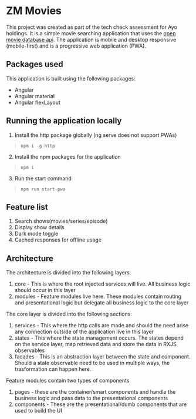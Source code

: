 # ZM Movies

This project was created as part of the tech check assessment for Ayo holdings. It is a simple movie searching application that uses the
[open movie database api](http://omdbapi.com/). The application is mobile and desktop responsive (mobile-first) and is a progressive web application (PWA). 

## Packages used
This application is built using the following packages: 
- Angular
- Angular material
- Angular flexLayout

## Running the application locally
1. Install the http package globally (ng serve does not support PWAs)
> `npm i -g http`
2. Install the npm packages for the application
> `npm i`
3. Run the start command
> `npm run start-pwa`

## Feature list

1. Search shows(movies/series/episode)
2. Display show details
3. Dark mode toggle
4. Cached responses for offline usage

## Architecture
The architecture is divided into the following layers: 
1. core - This is where the root injected services will live. All business logic should occur in this layer
2. modules - Feature modules live here. These modules contain routing and presentational logic but delegate all business logic to the core layer

The core layer is divided into the following sections: 
1. services - This where the http calls are made and should the need arise any connection outside of the application live in this layer
2. states - This where the state management occurs. The states depend on the service layer, map retrieved data and store the data in RXJS observables
3. facades - This is an abstraction layer between the state and component. Should a state observable need to be used in multiple ways, the trasformation can happen here. 

Feature modules contain two types of components
1. pages - these are the container/smart components and handle the business logic and pass data to the presentational components
2. components - These are the presentational/dumb components that are used to build the UI 




